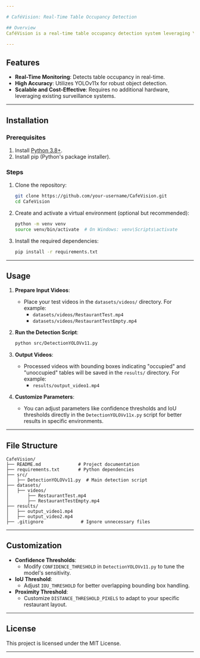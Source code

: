```yaml
---

# CaféVision: Real-Time Table Occupancy Detection

## Overview
CaféVision is a real-time table occupancy detection system leveraging YOLOv11 to classify restaurant tables as "occupied" or "unoccupied" based on proximity analysis of patrons in video feeds. This cost-effective and scalable solution eliminates the need for physical sensors, enhancing operational efficiency and customer satisfaction.

---
```


## Features
- **Real-Time Monitoring**: Detects table occupancy in real-time.
- **High Accuracy**: Utilizes YOLOv11x for robust object detection.
- **Scalable and Cost-Effective**: Requires no additional hardware, leveraging existing surveillance systems.

---

## Installation

### Prerequisites
1. Install [Python 3.8+](https://www.python.org/downloads/).
2. Install pip (Python's package installer).

### Steps
1. Clone the repository:
   ```bash
   git clone https://github.com/your-username/CafeVision.git
   cd CafeVision
   ```

2. Create and activate a virtual environment (optional but recommended):
   ```bash
   python -m venv venv
   source venv/bin/activate  # On Windows: venv\Scripts\activate
   ```

3. Install the required dependencies:
   ```bash
   pip install -r requirements.txt
   ```

---

## Usage

1. **Prepare Input Videos**:
   - Place your test videos in the `datasets/videos/` directory. For example:
     - `datasets/videos/RestaurantTest.mp4`
     - `datasets/videos/RestaurantTestEmpty.mp4`

2. **Run the Detection Script**:
   ```bash
   python src/DetectionYOLOVv11.py
   ```

3. **Output Videos**:
   - Processed videos with bounding boxes indicating "occupied" and "unoccupied" tables will be saved in the `results/` directory. For example:
     - `results/output_video1.mp4`

4. **Customize Parameters**:
   - You can adjust parameters like confidence thresholds and IoU thresholds directly in the `DetectionYOLOVv11x.py` script for better results in specific environments.

---

## File Structure
```
CafeVision/
├── README.md              # Project documentation
├── requirements.txt       # Python dependencies
├── src/
│   ├── DetectionYOLOVv11.py  # Main detection script
├── datasets/
│   ├── videos/
│       ├── RestaurantTest.mp4
│       ├── RestaurantTestEmpty.mp4
├── results/
│   ├── output_video1.mp4
│   ├── output_video2.mp4
├── .gitignore              # Ignore unnecessary files
```

---

## Customization
- **Confidence Thresholds**:
  - Modify `CONFIDENCE_THRESHOLD` in `DetectionYOLOVv11.py` to tune the model's sensitivity.
- **IoU Threshold**:
  - Adjust `IOU_THRESHOLD` for better overlapping bounding box handling.
- **Proximity Threshold**:
  - Customize `DISTANCE_THRESHOLD_PIXELS` to adapt to your specific restaurant layout.

---

## License
This project is licensed under the MIT License.

---
